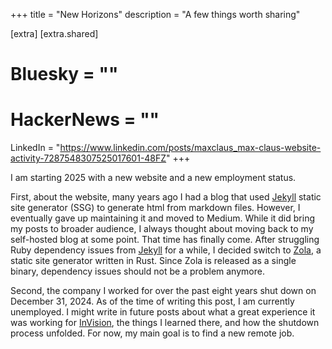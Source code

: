+++
title = "New Horizons"
description = "A few things worth sharing"

[extra]
[extra.shared]
  # Bluesky = ""
  # HackerNews = ""
  LinkedIn = "https://www.linkedin.com/posts/maxclaus_max-claus-website-activity-7287548307525017601-48FZ"
+++

I am starting 2025 with a new website and a new employment status.

First, about the website, many years ago I had a blog that used [Jekyll][jekyll] static site generator (SSG) to generate html from markdown files. However, I eventually gave up maintaining it and moved to Medium. While it did bring my posts to broader audience, I always thought about moving back to my self-hosted blog at some point. That time has finally come. After struggling Ruby dependency issues from [Jekyll][jekyll] for a while, I decided switch to [Zola][zola], a static site generator written in Rust. Since Zola is released as a single binary, dependency issues should not be a problem anymore.

Second, the company I worked for over the past eight years shut down on December 31, 2024. As of the time of writing this post, I am currently unemployed. I might write in future posts about what a great experience it was working for [InVision][invision], the things I learned there, and how the shutdown process unfolded. For now, my main goal is to find a new remote job.

[zola]: https://www.getzola.org/
[jekyll]: https://jekyllrb.com/
[invision]: https://www.linkedin.com/company/invisionapp

